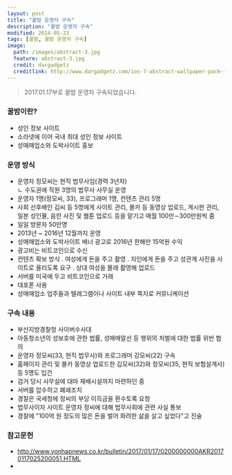 ```yaml
---
layout: post
title: "꿀밤 운영자 구속"
description: "꿀밤 운영자 구속"
modified: 2014-05-23
tags: [꿀밤, 꿀밤 운영자 구속]
image:
  path: /images/abstract-3.jpg
  feature: abstract-3.jpg
  credit: dargadgetz
  creditlink: http://www.dargadgetz.com/ios-7-abstract-wallpaper-pack-for-iphone-5-and-ipod-touch-retina/
---
```

> 2017.01.17부로 꿀밤 운영자 구속되었습니다.  

### 꿀밤이란?
  - 성인 정보 사이트
  - 소라넷에 이어 국내 최대 성인 정보 사이트
  - 성매매업소와 도박사이트 홍보

### 운영 방식
  - 운영자 정모씨는 현직 법무사임(경력 3년차)  
    ㄴ 수도권에 직원 3명의 법무사 사무실 운영
  - 운영자 1명(정모씨, 33), 프로그래머 1명, 컨텐츠 관리 5명
  - 사회 선후배인 김씨 등 5명에게 사이트 관리, 몰카 등 동영상 업로드, 게시판 관리, 일본 성인물, 음란 사진 및 웹툰 업로드 등을 맡기고 매월 100만∼300만원씩 줌
  - 일일 방문자 50만명
  - 2013년 ~ 2016년 12월까지 운영
  - 성매매업소와 도박사이트 배너 광고로 2016년 한해만 15억원 수익  
  - 광고비는 비트코인으로 수신
  - 컨텐츠 확보 방식
     . 여성에게 돈을 주고 촬영
     . 지인에게 돈을 주고 성관계 사진을 사이트로 올리도록 요구
     . 상대 여성을 몰래 촬영해 업로드
  - 서버를 미국에 두고 비트코인으로 거래
  - 대포폰 사용
  - 성매매업소 업주들과 텔레그램이나 사이트 내부 쪽지로 커뮤니케이션

### 구속 내용
  - 부산지방경찰청 사이버수사대
  - 아동청소년의 성보호에 관한 법률, 성매매알선 등 행위의 처벌에 대한 법률 위반 협의
  - 운영자 정모씨(33, 현직 법무사)와 프로그래머 강모씨(22) 구속  
  - 홈페이지 관리 및 몰카 동영상 업로드한 김모씨(32)와 정모씨(35, 현직 보험설계사) 등 5명도 입건
  - 검거 당시 사무실에 대마 재배시설까지 마련하던 중
  - 서버를 압수하고 폐쇄조치
  - 경찰은 국세청에 정씨의 부당 이득금을 환수토록 요청
  - 법무사이자 사이트 운영자 정씨에 대해 법무사회에 관련 사실 통보
  - 경찰에 "100억 원 정도의 많은 돈을 벌어 화려한 삶을 살고 싶었다"고 진술

### 참고문헌
- http://www.yonhapnews.co.kr/bulletin/2017/01/17/0200000000AKR20170117025200051.HTML
-
